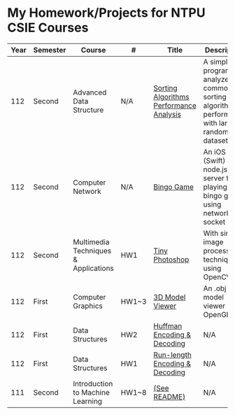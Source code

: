 My Homework/Projects for NTPU CSIE Courses
========

| Year | Semester | Course | # | Title | Description |
| ---- | ---------| ------ | - | ----- | ----------- |
| 112 | Second | Advanced Data Structure | N/A | [Sorting Algorithms Performance Analysis](https://github.com/viere1234/NTPU-Projects/tree/main/Advanced_Data_Structure) | A simple program that analyzes common sorting algorithm performance with large random datasets |
| 112 | Second | Computer Network | N/A | [Bingo Game](https://github.com/viere1234/NTPU-Projects/tree/main/Computer_Network) | An iOS app (Swift) and node.js server for playing bingo game using network socket|
| 112 | Second | Multimedia Techniques & Applications | HW1 | [Tiny Photoshop](https://github.com/viere1234/NTPU-Projects/tree/main/Multimedia_Techniques_%26_Applications) | With simple image processing techniques using OpenCV |
| 112 | First | Computer Graphics | HW1~3 | [3D Model Viewer](https://github.com/viere1234/NTPU-Projects/tree/main/Computer_Graphics) | An .obj 3D model viewer using OpenGL |
| 112 | First | Data Structures | HW2 | [Huffman Encoding & Decoding](https://github.com/viere1234/NTPU-Projects/tree/main/Data_Structures/HW2) | N/A |
| 112 | First | Data Structures | HW1 | [Run-length Encoding & Decoding](https://github.com/viere1234/NTPU-Projects/tree/main/Data_Structures/HW1) | N/A |
| 111 | Second | Introduction to Machine Learning | HW1~8 | [(See README)](https://github.com/viere1234/NTPU-Projects/tree/main/Introduction_to_Machine_Learning) | N/A |
